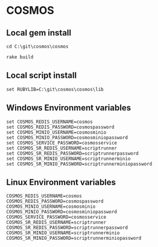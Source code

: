 # COSMOS

## Local gem install

`cd C:\git\cosmos\cosmos`

`rake build`

## Local script install

`set RUBYLIB=C:\git\cosmos\cosmos\lib`

## Windows Environment variables
```
set COSMOS_REDIS_USERNAME=cosmos
set COSMOS_REDIS_PASSWORD=cosmospassword
set COSMOS_MINIO_USERNAME=cosmosminio
set COSMOS_MINIO_PASSWORD=cosmosminiopassword
set COSMOS_SERVICE_PASSWORD=cosmosservice
set COSMOS_SR_REDIS_USERNAME=scriptrunner
set COSMOS_SR_REDIS_PASSWORD=scriptrunnerpassword
set COSMOS_SR_MINIO_USERNAME=scriptrunnerminio
set COSMOS_SR_MINIO_PASSWORD=scriptrunnerminiopassword
```

## Linux Environment variables
```
COSMOS_REDIS_USERNAME=cosmos
COSMOS_REDIS_PASSWORD=cosmospassword
COSMOS_MINIO_USERNAME=cosmosminio
COSMOS_MINIO_PASSWORD=cosmosminiopassword
COSMOS_SERVICE_PASSWORD=cosmosservice
COSMOS_SR_REDIS_USERNAME=scriptrunner
COSMOS_SR_REDIS_PASSWORD=scriptrunnerpassword
COSMOS_SR_MINIO_USERNAME=scriptrunnerminio
COSMOS_SR_MINIO_PASSWORD=scriptrunnerminiopassword
```